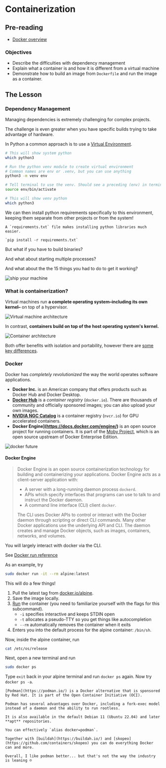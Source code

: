 # Containerization

## Pre-reading

- [Docker overview](https://docs.docker.com/get-started/overview/)

### Objectives

- Describe the difficulties with dependency management
- Explain what a container is and how it is different from a virtual machine
- Demonstrate how to build an image from `Dockerfile` and run the image as a container.

## The Lesson

### Dependency Management

Managing dependencies is extremely challenging for complex projects.

The challenge is even greater when you have specific builds
trying to take advantage of hardware.

In Python a common approach is to use a [Virtual Environment](https://docs.python.org/3/library/venv.html).

```bash
# This will show system python
which python3

# Run the python venv module to create virtual environment
# Common names are env or .venv, but you can use anything
python3 -m venv env

# Tell terminal to use the venv. Should see a preceding (env) in terminal.
source env/bin/activate

# This will show venv python
which python3
```

We can then install python requirements specifically to this environment,
keeping them separate from other projects or from the system!

```{tip}
A `requirements.txt` file makes installing python libraries much easier.

`pip install -r requirements.txt`
```

But what if you have to build binaries?

And what about starting multiple processes?

And what about the the 15 things you had to do to get it working?

![ship your machine](https://pbs.twimg.com/media/FPKqqiFX0AMRBu4?format=png)

### What is containerization?

Virtual machines run **a complete operating system–including its own kernel–** on top of a hypervisor.

![Virtual machine architecture](https://learn.microsoft.com/en-us/virtualization/windowscontainers/about/media/virtual-machine-diagram.svg)

In contrast, **containers build on top of the host operating system's kernel.**

![Container architecture](https://learn.microsoft.com/en-us/virtualization/windowscontainers/about/media/container-diagram.svg)

Both offer benefits with isolation and portability, however there are [some key differences](https://learn.microsoft.com/en-us/virtualization/windowscontainers/about/containers-vs-vm#containers-vs-virtual-machines-1).

### Docker

Docker has *completely revolutionized* the way the world operates software applications.

- **Docker Inc.** is an American company that offers products such as Docker Hub and Docker Desktop.
- **[Docker Hub](https://hub.docker.com/)** is a *container registry* (`docker.io`). There are thousands of community and officially sponsored images; you can also upload your own images.
- **[NVIDIA NGC Catalog](https://catalog.ngc.nvidia.com)** is a container registry (`nvcr.io`) for GPU accelerated containers.
- **Docker Engine](https://docs.docker.com/engine/)** is an open source project for running containers. It is part of the [Moby Project](https://github.com/moby/moby), which is an open source upstream of Docker Enterprise Edition.

![docker future](https://thinkr.fr/wp-content/uploads/2019/07/back-to-the-future-docker.jpg)

#### Docker Engine

> Docker Engine is an open source containerization technology for building and containerizing your applications. Docker Engine acts as a client-server application with:
>
> - A server with a long-running daemon process `dockerd`.
> - APIs which specify interfaces that programs can use to talk to and instruct the Docker daemon.
> - A command line interface (CLI) client `docker`.
>
> The CLI uses Docker APIs to control or interact with the Docker daemon through scripting or direct CLI commands. Many other Docker applications use the underlying API and CLI. The daemon creates and manage Docker objects, such as images, containers, networks, and volumes.

You will largely interact with docker via the CLI.

See [Docker run reference](https://docs.docker.com/engine/reference/run/)

As an example, try

```bash
sudo docker run -it --rm alpine:latest
```

This will do a few things!

1. Pull the latest tag from [docker.io/alpine](https://hub.docker.com/_/alpine).
2. Save the image locally.
3. [Run](https://docs.docker.com/engine/reference/commandline/run/) the container (you need to familiarize yourself with the flags for this subcommand).
    - `-i` specifies interactive and keeps STDIN open
    - `-t` allocates a pseudo-TTY so you get things like autocompletion
    - `--rm` automatically removes the container when it exits
4. Enters you into the default process for the alpine container: `/bin/sh`.

Now, inside the alpine container, run

```bash
cat /etc/os/release
```

Next, open a new terminal and run

```bash
sudo docker ps
```

Type `exit` back in your alpine terminal and run `docker ps` again.
Now try `docker ps -a`.

```{note}
[Podman](https://podman.io/) is a Docker alternative that is sponsored by Red Hat. It is part of the Open Container Initiative (OCI).

Podman has several advantages over Docker, including a fork-exec model
instead of a daemon and the ability to run rootless.

It is also available in the default Debian 11 (Ubuntu 22.04) and later **apt** repositories.

You can effectively `alias docker=podman`.

Together with [buildah](https://buildah.io/) and [skopeo](https://github.com/containers/skopeo) you can do everything Docker can and more.

Overall, I like podman better... but that's not the way the industry is leaning ☹️
```
